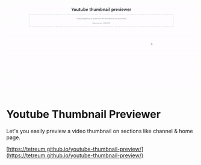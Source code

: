 [![Preview](https://github.com/tetreum/youtube-thumbnail-preview/raw/main/imgs/preview.gif)](https://github.com/tetreum/youtube-thumbnail-preview/raw/main/imgs/preview.gif)


# Youtube Thumbnail Previewer

Let's you easily preview a video thumbnail on sections like channel & home page.


[https://tetreum.github.io/youtube-thumbnail-preview/](https://tetreum.github.io/youtube-thumbnail-preview/)
